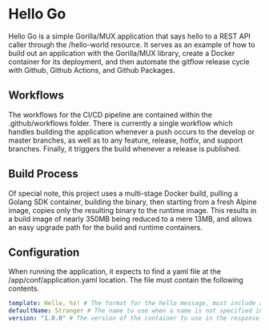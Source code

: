 # Hello Go

Hello Go is a simple Gorilla/MUX application that says hello to a REST 
API caller through the /hello-world resource.  It serves as an example 
of how to build out an application with the Gorilla/MUX library, create 
a Docker container for its deployment, and then automate the gitflow 
release cycle with Github, Github Actions, and Github Packages.

## Workflows

The workflows for the CI/CD pipeline are contained within the 
.github/workflows folder.  There is currently a single workflow which 
handles building the application whenever a push occurs to the develop or 
master branches, as well as to any feature, release, hotfix, and support 
branches.  Finally, it triggers the build whenever a release is published.

## Build Process

Of special note, this project uses a multi-stage Docker build, pulling a 
Golang SDK container, building the binary, then starting from a fresh 
Alpine image, copies only the resulting binary to the runtime image.  This 
results in a build image of nearly 350MB being reduced to a mere 13MB, 
and allows an easy upgrade path for the build and runtime containers.

## Configuration

When running the application, it expects to find a yaml file at the 
/app/conf/application.yaml location.  The file must contain the following 
contents.

```yaml
template: Hello, %s! # The format for the hello message, must include a %s for the name substitution.
defaultName: Stranger # The name to use when a name is not specified in the "name" query parameter.
version: "1.0.0" # The version of the container to use in the response.
```